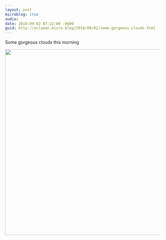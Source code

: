 ```yaml
---
layout: post
microblog: true
audio: 
date: 2018-09-02 07:22:00 -0600
guid: http://aclaman.micro.blog/2018/09/02/some-gorgeous-clouds.html
---
```

Some gorgeous clouds this morning

<img src="http://micro.alexclaman.com/uploads/2018/39a7aa5e2c.jpg" width="600" height="600" />
